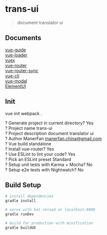 # trans-ui

> document translator ui

## Documents

[vue-guide](https://cn.vuejs.org/v2/guide/) <br/>
[vue-loader](https://vue-loader.vuejs.org/zh-cn/) <br/>
[vuex](https://vuex.vuejs.org/zh-cn/) <br/>
[vue-router](https://router.vuejs.org/zh-cn/) <br/>
[vue-router-sync](https://github.com/vuejs/vuex-router-sync) <br/>
[vue-cli](https://github.com/vuejs/vue-cli) <br/>
[vue-modal](http://vue-js-modal.yev.io/) <br/>
[ElementUI](http://element.eleme.io/#/zh-CN)

## Init
vue init webpack .

? Generate project in current directory? Yes <br/>
? Project name trans-ui <br/>
? Project description document translator ui <br/>
? Author ManerFan <manerfan.china@gmail.com> <br/>
? Vue build standalone <br/>
? Install vue-router? Yes <br/>
? Use ESLint to lint your code? Yes <br/>
? Pick an ESLint preset Standard <br/>
? Setup unit tests with Karma + Mocha? No <br/>
? Setup e2e tests with Nightwatch? No


## Build Setup

``` bash
# install dependencies
gradle install

# serve with hot reload at localhost:8080
gradle runDev

# build for production with minification
gradle buildUI
```
